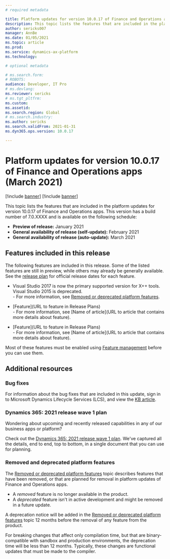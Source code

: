 ```yaml
---
# required metadata

title: Platform updates for version 10.0.17 of Finance and Operations apps (March 2021)
description: This topic lists the features that are included in the platform updates for version 10.0.17 of Finance and Operations apps.
author: sericks007
manager: AnnBe
ms.date: 01/05/2021
ms.topic: article
ms.prod: 
ms.service: dynamics-ax-platform
ms.technology: 

# optional metadata

# ms.search.form: 
# ROBOTS: 
audience: Developer, IT Pro
# ms.devlang: 
ms.reviewer: sericks
# ms.tgt_pltfrm: 
ms.custom: 
ms.assetid:
ms.search.region: Global
# ms.search.industry: 
ms.author: sericks
ms.search.validFrom: 2021-01-31
ms.dyn365.ops.version: 10.0.17

---
```

# Platform updates for version 10.0.17 of Finance and Operations apps (March 2021)

[!include [banner](../includes/banner.md)]
[!include [banner](../includes/preview-banner.md)]

This topic lists the features that are included in the platform updates for version 10.0.17 of Finance and Operations apps. This version has a build number of 7.0.XXXX and is available on the following schedule:

- **Preview of release:** January 2021
- **General availability of release (self-update):** February 2021
- **General availability of release (auto-update):** March 2021

## Features included in this release

The following features are included in this release. Some of the listed features are still in preview, while others may already be generally available. See the [release plan](https://docs.microsoft.com/dynamics365-release-plan/2020wave2/finance-operations/finance-operations-crossapp-capabilities/planned-features) for official release dates for each feature.

-  Visual Studio 2017 is now the primary supported version for X++ tools. Visual Studio 2015 is deprecated.<br>- For more information, see [Removed or deprecated platform features](removed-deprecated-features-platform-updates.md#platform-updates-for-version-10015-of-finance-and-operations-apps).

-  [Feature](URL to feature in Release Plans)<br>- For more information, see [Name of article](URL to article that contains more details about feature).

-  [Feature](URL to feature in Release Plans)<br>- For more information, see [Name of article](URL to article that contains more details about feature).

Most of these features must be enabled using [Feature management](../../fin-ops/get-started/feature-management/feature-management-overview.md) before you can use them.

## Additional resources

### Bug fixes

For information about the bug fixes that are included in this update, sign in to Microsoft Dynamics Lifecycle Services (LCS), and view the [KB article](https://fix.lcs.dynamics.com/).

### Dynamics 365: 2021 release wave 1 plan

Wondering about upcoming and recently released capabilities in any of our business apps or platform?

Check out the [Dynamics 365: 2021 release wave 1 plan](https://docs.microsoft.com/dynamics365-release-plan). We've captured all the details, end to end, top to bottom, in a single document that you can use for planning.

### Removed and deprecated platform features

The [Removed or deprecated platform features](removed-deprecated-features-platform-updates.md) topic describes features that have been removed, or that are planned for removal in platform updates of Finance and Operations apps.

- A *removed* feature is no longer available in the product.
- A *deprecated* feature isn't in active development and might be removed in a future update.

A deprecation notice will be added in the [Removed or deprecated platform features](removed-deprecated-features-platform-updates.md) topic 12 months before the removal of any feature from the product.

For breaking changes that affect only compilation time, but that are binary-compatible with sandbox and production environments, the deprecation time will be less than 12 months. Typically, these changes are functional updates that must be made to the compiler.
